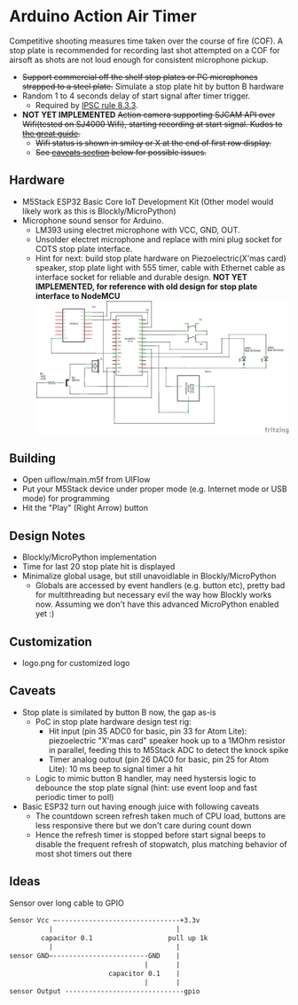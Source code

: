 # Arduino Action Air Timer

Competitive shooting measures time taken over the course of fire (COF). A stop
plate is recommended for recording last shot attempted on a COF for airsoft as
shots are not loud enough for consistent microphone pickup.

* ~~Support commercial off the shelf stop plates or PC microphones strapped to a
steel plate.~~ Simulate a stop plate hit by button B hardware
* Random 1 to 4 seconds delay of start signal after timer trigger.
  * Required by [IPSC rule 8.3.3](https://www.ipsc.org/pdf/RulesAir.pdf).
* **NOT YET IMPLEMENTED** ~~Action camera supporting SJCAM API over Wifi(tested on SJ4000 Wifi), starting
recording at start signal. Kudos to
[the great guide](http://sj4000programming.sourceforge.net).~~
  * ~~Wifi status is shown in smiley or X at the end of first row display.~~
  * ~~See [caveats section](#caveats) below for possible issues.~~

## Hardware
* M5Stack ESP32 Basic Core IoT Development Kit (Other model would likely work as this is Blockly/MicroPython)
* Microphone sound sensor for Arduino.  
  * LM393 using electret microphone with VCC, GND, OUT.  
  * Unsolder electret microphone and replace with mini plug socket for COTS
  stop plate interface.
  * Hint for next: build stop plate hardware on Piezoelectric(X'mas card) speaker, stop plate light with 555 timer, cable with Ethernet cable as interface socket for reliable and durable design. 
**NOT YET IMPLEMENTED, for reference with old design for stop plate interface to NodeMCU**
![aaatimer implementation on NodeMCU schematic](hardware/aaatimer_schematic.png)

## Building
* Open uiflow/main.m5f from UIFlow
* Put your M5Stack device under proper mode (e.g. Internet mode or USB mode) for programming
* Hit the "Play" (Right Arrow) button

## Design Notes
* Blockly/MicroPython implementation
* Time for last 20 stop plate hit is displayed
* Minimalize global usage, but still unavoidlable in Blockly/MicroPython
  * Globals are accessed by event handlers (e.g. button etc), pretty bad for multithreading but necessary evil the way how Blockly works now. Assuming we don't have this advanced MicroPython enabled yet :) 

## Customization
* logo.png for customized logo

## Caveats
* Stop plate is similated by button B now, the gap as-is
  * PoC in stop plate hardware design test rig:
    * Hit input (pin 35 ADC0 for basic, pin 33 for Atom Lite): piezoelectric "X'mas card" speaker hook up to a 1MOhm resistor in parallel, feeding this to M5Stack ADC to detect the knock spike
    * Timer analog outout (pin 26 DAC0 for basic, pin 25 for Atom Lite): 10 ms beep to signal timer a hit
  * Logic to mimic button B handler, may need hystersis logic to debounce the stop plate signal (hint: use event loop and fast periodic timer to poll)
* Basic ESP32 turn out having enough juice with following caveats
  * The countdown screen refresh taken much of CPU load, buttons are less responsive there but we don't care during count down
  * Hence the refresh timer is stopped before start signal beeps to disable the frequent refresh of stopwatch, plus matching behavior of most shot timers out there

## Ideas
Sensor over long cable to GPIO
```
Sensor Vcc —-------------------------------+3.3v
          |                               |
        capacitor 0.1                   pull up 1k
          |                               |
sensor GND—------------------------GND    |
                                  |       |
                         capacitor 0.1    |
                                  |       |
sensor Output ------------------------------gpio
```
